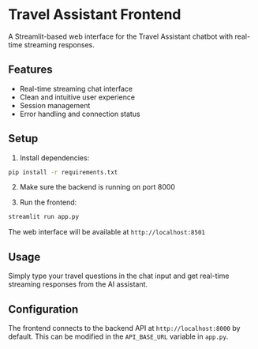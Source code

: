 # Travel Assistant Frontend

A Streamlit-based web interface for the Travel Assistant chatbot with real-time streaming responses.

## Features

- Real-time streaming chat interface
- Clean and intuitive user experience
- Session management
- Error handling and connection status

## Setup

1. Install dependencies:
```bash
pip install -r requirements.txt
```

2. Make sure the backend is running on port 8000

3. Run the frontend:
```bash
streamlit run app.py
```

The web interface will be available at `http://localhost:8501`

## Usage

Simply type your travel questions in the chat input and get real-time streaming responses from the AI assistant.

## Configuration

The frontend connects to the backend API at `http://localhost:8000` by default. This can be modified in the `API_BASE_URL` variable in `app.py`.
